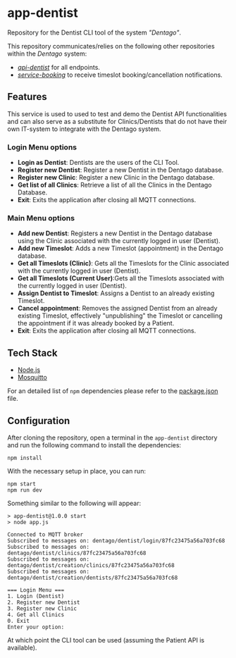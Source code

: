 # app-dentist

Repository for the Dentist CLI tool of the system *"Dentago"*. 

This repository communicates/relies on the following other repositories within the *Dentago* system:
- [*api-dentist*](https://git.chalmers.se/courses/dit355/2023/student-teams/dit356-2023-13/api-dentist) for all endpoints.
- [*service-booking*](https://git.chalmers.se/courses/dit355/2023/student-teams/dit356-2023-13/service-booking) to receive timeslot booking/cancellation notifications.

## Features
This service is used to used to test and demo the Dentist API functionalities and can also serve as a substitute for Clinics/Dentists that do not have their own IT-system to integrate with the Dentago system.

### Login Menu options
- **Login as Dentist**: Dentists are the users of the CLI Tool.
- **Register new Dentist**: Register a new Dentist in the Dentago database.
- **Register new Clinic**: Register a new Clinic in the Dentago database.
- **Get list of all Clinics**: Retrieve a list of all the Clinics in the Dentago Database.
- **Exit**: Exits the application after closing all MQTT connections.

### Main Menu options
- **Add new Dentist**: Registers a new Dentist in the Dentago database using the Clinic associated with the currently logged in user (Dentist).
- **Add new Timeslot**: Adds a new Timeslot (appointment) in the Dentago database.
- **Get all Timeslots (Clinic)**: Gets all the Timeslots for the Clinic associated with the currently logged in user (Dentist).
- **Get all Timeslots (Current User)**:Gets all the Timeslots associated with the currently logged in user (Dentist).
- **Assign Dentist to Timeslot**: Assigns a Dentist to an already existing Timeslot.
- **Cancel appointment**: Removes the assigned Dentist from an already existing Timeslot, effectively "unpublishing" the Timeslot or cancelling the appointment if it was already booked by a Patient.
- **Exit**: Exits the application after closing all MQTT connections.

## Tech Stack
- [Node.js](https://nodejs.org/en)
- [Mosquitto](https://www.npmjs.com/package/mqtt)

For an detailed list of `npm` dependencies please refer to the [package.json](https://git.chalmers.se/courses/dit355/2023/student-teams/dit356-2023-13/app-dentist/-/blob/main/package.json?ref_type=heads) file.

## Configuration

After cloning the repository, open a terminal in the `app-dentist` directory and run the following command to install the dependencies:
```
npm install
```

With the necessary setup in place, you can run:
```
npm start
npm run dev
```

Something similar to the following will appear:
```
> app-dentist@1.0.0 start
> node app.js

Connected to MQTT broker
Subscribed to messages on: dentago/dentist/login/87fc23475a56a703fc68
Subscribed to messages on: dentago/dentist/clinics/87fc23475a56a703fc68
Subscribed to messages on: dentago/dentist/creation/clinics/87fc23475a56a703fc68
Subscribed to messages on: dentago/dentist/creation/dentists/87fc23475a56a703fc68

=== Login Menu ===
1. Login (Dentist)
2. Register new Dentist
3. Register new Clinic
4. Get all Clinics
0. Exit
Enter your option:
```
At which point the CLI tool can be used (assuming the Patient API is available).
